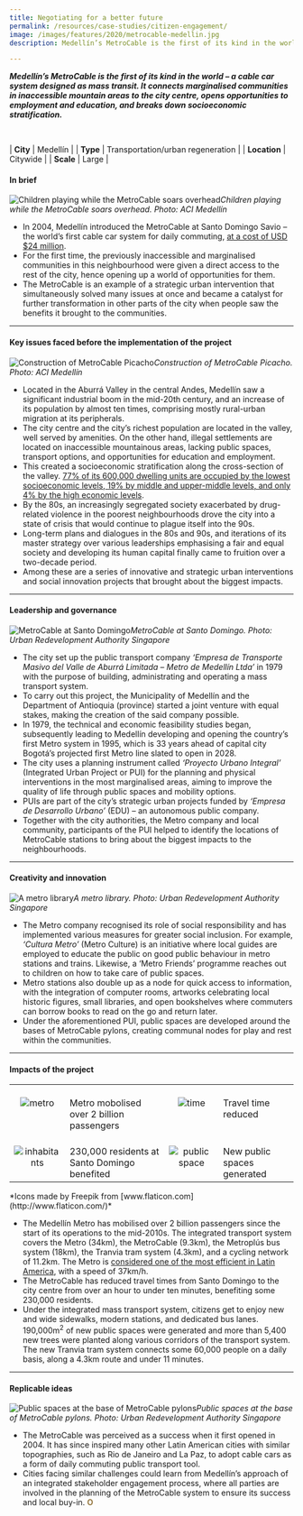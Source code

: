 ```yaml
---
title: Negotiating for a better future
permalink: /resources/case-studies/citizen-engagement/
image: /images/features/2020/metrocable-medellin.jpg
description: Medellín’s MetroCable is the first of its kind in the world – a cable car system designed as mass transit. It connects marginalised communities in inaccessible mountain areas to the city centre, opens opportunities to employment and education, and breaks down socioeconomic stratification.

---
```


***Medellín’s MetroCable is the first of its kind in the world – a cable car system designed as mass transit. It connects marginalised communities in inaccessible mountain areas to the city centre, opens opportunities to employment and education, and breaks down socioeconomic stratification.*** 

<br>

| **City** | Medellín |
| **Type** | Transportation/urban regeneration |
| **Location** | Citywide |
| **Scale** | Large |

#### **In brief**

![Children playing while the MetroCable soars overhead](/images/features/2020/metrocable-medellin.jpg/)*Children playing while the MetroCable soars overhead. Photo: ACI Medellín*

- In 2004, Medellín introduced the MetroCable at Santo Domingo Savio – the world’s first cable car system for daily commuting, [at a cost of USD $24 million](https://www.centreforpublicimpact.org/case-study/urban-cable-car-medillincolombia/). 
- For the first time, the previously inaccessible and marginalised communities in this neighbourhood were given a direct access to the rest of the city, hence opening up a world of opportunities for them. 
- The MetroCable is an example of a strategic urban intervention that simultaneously solved many issues at once and became a catalyst for further transformation in other parts of the city when people saw the benefits it brought to the communities. 

---

#### **Key issues faced before the implementation of the project**

![Construction of MetroCable Picacho](/images/features/2020/metrocable-picacho.jpg/)*Construction of MetroCable Picacho. Photo: ACI Medellín*

- Located in the Aburrá Valley in the central Andes, Medellín saw a significant industrial boom in the mid-20th century, and an increase of its population by almost ten times, comprising mostly rural-urban migration at its peripherals. 
- The city centre and the city’s richest population are located in the valley, well served by amenities. On the other hand, illegal settlements are located on inaccessible mountainous areas, lacking public spaces, transport options, and opportunities for education and employment. 
- This created a socioeconomic stratification along the cross-section of the valley. [77% of its 600,000 dwelling units are occupied by the lowest socioeconomic levels, 19% by middle and upper-middle levels, and only 4% by the high economic levels](https://urbandesignprize.gsd.harvard.edu/porto-medellin/medellin/). 
- By the 80s, an increasingly segregated society exacerbated by drug-related violence in the poorest neighbourhoods drove the city into a state of crisis that would continue to plague itself into the 90s. 
- Long-term plans and dialogues in the 80s and 90s, and iterations of its master strategy over various leaderships emphasising a fair and equal society and developing its human capital finally came to fruition over a two-decade period. 
- Among these are a series of innovative and strategic urban interventions and social innovation projects that brought about the biggest impacts. 

---

#### **Leadership and governance**

![MetroCable at Santo Domingo](/images/features/2020/santo-domingo.jpg/)*MetroCable at Santo Domingo. Photo: Urban Redevelopment Authority Singapore*

- The city set up the public transport company *‘Empresa de Transporte Masivo del Valle de Aburrá Limitada – Metro de Medellín Ltda’* in 1979 with the purpose of building, administrating and operating a mass transport system. 
- To carry out this project, the Municipality of Medellín and the Department of Antioquia (province) started a joint venture with equal stakes, making the creation of the said company possible. 
- In 1979, the technical and economic feasibility studies began, subsequently leading to Medellín developing and opening the country’s first Metro system in 1995, which is 33 years ahead of capital city Bogotá’s projected first Metro line slated to open in 2028. 
- The city uses a planning instrument called *‘Proyecto Urbano Integral’* (Integrated Urban Project or PUI) for the planning and physical interventions in the most marginalised areas, aiming to improve the quality of life through public spaces and mobility options. 
- PUIs are part of the city’s strategic urban projects funded by *‘Empresa de Desarrollo Urbano’* (EDU) – an autonomous public company. 
- Together with the city authorities, the Metro company and local community, participants of the PUI helped to identify the locations of MetroCable stations to bring about the biggest impacts to the neighbourhoods.

---

#### **Creativity and innovation**

![A metro library](/images/features/2020/metro-library.jpg/)*A metro library. Photo: Urban Redevelopment Authority Singapore*

- The Metro company recognised its role of social responsibility and has implemented various measures for greater social inclusion. For example, *‘Cultura Metro’* (Metro Culture) is an initiative where local guides are employed to educate the public on good public behaviour in metro stations and trains. Likewise, a ‘Metro Friends’ programme reaches out to children on how to take care of public spaces. 
- Metro stations also double up as a node for quick access to information, with the integration of computer rooms, artworks celebrating local historic figures, small libraries, and open bookshelves where commuters can borrow books to read on the go and return later. 
- Under the aforementioned PUI, public spaces are developed around the bases of MetroCable pylons, creating communal nodes for play and rest within the communities. 

---

#### **Impacts of the project**

<table style="width: 100%;" cellpadding="0">
<tbody>
<tr>
<td style="width: 80px; text-align: center; vertical-align: top;"><br><img src="/images/features/2020/metro.png" alt="metro" /><br></td>
  <td style="text-align: left; vertical-align: top;"><br>Metro mobolised over 2 billion passengers<br></td>
<td style="width: 80px; text-align: center; vertical-align: top;"><br><img src="/images/features/2020/time.png" alt="time" /><br></td>
<td style="text-align: left; vertical-align: top;"><br>Travel time reduced<br></td>
</tr>
<tr>
<td style="width: 80px; text-align: center; vertical-align: top;"><br><img src="/images/features/2020/inhabitants.png" alt="inhabitants" /><br></td>
<td style="text-align: left; vertical-align: top;"><br>230,000 residents at Santo Domingo benefited<br></td>
<td style="width: 80px; text-align: center; vertical-align: top;"><br><img src="/images/features/2020/public-spacez.png" alt="public space" /><br></td>
<td style="text-align: left; vertical-align: top;"><br>New public spaces generated<br></td>
</tr>
</tbody>
</table>*Icons made by Freepik from [www.flaticon.com](http://www.flaticon.com/)*

- The Medellín Metro has mobilised over 2 billion passengers since the start of its operations to the mid-2010s. 
The integrated transport system covers the Metro (34km), the MetroCable (9.3km), the Metroplús bus system (18km), the Tranvia tram system (4.3km), and a cycling network of 11.2km. The Metro is [considered one of the most efficient in Latin America](https://urbandesignprize.gsd.harvard.edu/porto-medellin/medellin/), with a speed of 37km/h. 
- The MetroCable has reduced travel times from Santo Domingo to the city centre from over an hour to under ten minutes, benefiting some 230,000 residents. 
- Under the integrated mass transport system, citizens get to enjoy new and wide sidewalks, modern stations, and dedicated bus lanes. 
190,000m<sup>2</sup> of new public spaces were generated and more than 5,400 new trees were planted along various corridors of the transport system.  
The new Tranvia tram system connects some 60,000 people on a daily basis, along a 4.3km route and under 11 minutes. 

---

#### **Replicable ideas**

![Public spaces at the base of MetroCable pylons](/images/features/2020/metrocable-pylon.jpg/)*Public spaces at the base of MetroCable pylons. Photo: Urban Redevelopment Authority Singapore*

- The MetroCable was perceived as a success when it first opened in 2004. It has since inspired many other Latin American cities with similar topographies, such as Rio de Janeiro and La Paz, to adopt cable cars as a form of daily commuting public transport tool.  
- Cities facing similar challenges could learn from Medellín’s approach of an integrated stakeholder engagement process, where all parties are involved in the planning of the MetroCable system to ensure its success and local buy-in. **<font color="#967942">O</font>**

